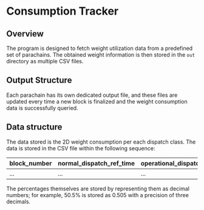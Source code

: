 # Consumption Tracker

## Overview

The program is designed to fetch weight utilization data from a predefined set
of parachains. The obtained weight information is then stored in the `out`
directory as multiple CSV files.

## Output Structure

Each parachain has its own dedicated output file, and these files are updated
every time a new block is finalized and the weight consumption data is
successfully queried.

## Data structure

The data stored is the 2D weight consumption per each dispatch class.
The data is stored in the CSV file within the following sequence:

| block_number | normal_dispatch_ref_time | operational_dispatch_ref_time | mandatory_dispatch_ref_time | normal_proof_size | operational_proof_size | mandatory_proof_size |
|--------------|---------------------------|-------------------------------|-----------------------------|-------------------|-------------------------|-----------------------|
| ...          | ...                       | ...                           | ...                         | ...               | ...                     | ...                   |

The percentages themselves are stored by representing them as decimal numbers; 
for example, 50.5% is stored as 0.505 with a precision of three decimals.
